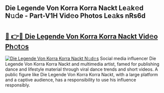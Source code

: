 ## Die Legende Von Korra Korra Nackt Le𝚊k𝚎d N𝚞𝚍e - Part-V1H Vid𝚎o Photos Le𝚊ks nRs6d

# <h2><a href="http://fb6p4c.evod.top/?m=Die+Legende+Von+Korra+Korra+Nackt">🔗 👉🔴 Die Legende Von Korra Korra Nackt Vid𝚎o Ph𝚘t𝚘s</a></h2>

[![Die Legende Von Korra Korra Nackt N𝚞d𝚎s](https://i.imgur.com/8V9OHl7.gif)](http://fb6p4c.evod.top/?m=Die+Legende+Von+Korra+Korra+Nackt)
Social media influencer Die Legende Von Korra Korra Nackt and multimedia artist, famed for publishing dance and lifestyle material through viral dance trends and short videos. A public figure like Die Legende Von Korra Korra Nackt, with a large platform and a captive audience, has a responsibility to use his influence responsibly. 
